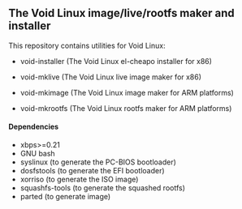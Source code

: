 ## The Void Linux image/live/rootfs maker and installer

This repository contains utilities for Void Linux:

 * void-installer (The Void Linux el-cheapo installer for x86)
 * void-mklive    (The Void Linux live image maker for x86)

 * void-mkimage   (The Void Linux image maker for ARM platforms)
 * void-mkrootfs  (The Void Linux rootfs maker for ARM platforms)

#### Dependencies

 * xbps>=0.21
 * GNU bash
 * syslinux (to generate the PC-BIOS bootloader)
 * dosfstools (to generate the EFI bootloader)
 * xorriso (to generate the ISO image)
 * squashfs-tools (to generate the squashed rootfs)
 * parted (to generate image)

